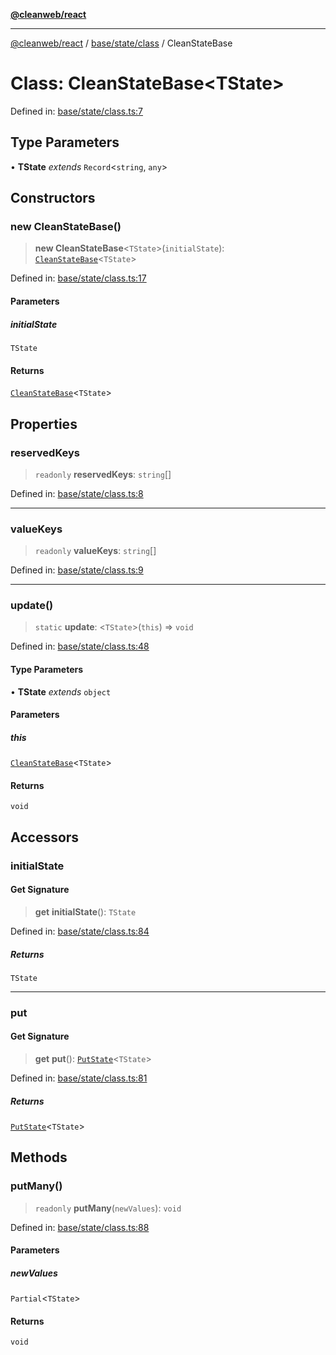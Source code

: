 [**@cleanweb/react**](../../../../README.md)

***

[@cleanweb/react](../../../../modules.md) / [base/state/class](../README.md) / CleanStateBase

# Class: CleanStateBase\<TState\>

Defined in: [base/state/class.ts:7](https://github.com/cleanjsweb/neat-react/blob/14baaff619a13096b0ac0ffe8ec82445197edebb/base/state/class.ts#L7)

## Type Parameters

• **TState** *extends* `Record`\<`string`, `any`\>

## Constructors

### new CleanStateBase()

> **new CleanStateBase**\<`TState`\>(`initialState`): [`CleanStateBase`](CleanStateBase.md)\<`TState`\>

Defined in: [base/state/class.ts:17](https://github.com/cleanjsweb/neat-react/blob/14baaff619a13096b0ac0ffe8ec82445197edebb/base/state/class.ts#L17)

#### Parameters

##### initialState

`TState`

#### Returns

[`CleanStateBase`](CleanStateBase.md)\<`TState`\>

## Properties

### reservedKeys

> `readonly` **reservedKeys**: `string`[]

Defined in: [base/state/class.ts:8](https://github.com/cleanjsweb/neat-react/blob/14baaff619a13096b0ac0ffe8ec82445197edebb/base/state/class.ts#L8)

***

### valueKeys

> `readonly` **valueKeys**: `string`[]

Defined in: [base/state/class.ts:9](https://github.com/cleanjsweb/neat-react/blob/14baaff619a13096b0ac0ffe8ec82445197edebb/base/state/class.ts#L9)

***

### update()

> `static` **update**: \<`TState`\>(`this`) => `void`

Defined in: [base/state/class.ts:48](https://github.com/cleanjsweb/neat-react/blob/14baaff619a13096b0ac0ffe8ec82445197edebb/base/state/class.ts#L48)

#### Type Parameters

• **TState** *extends* `object`

#### Parameters

##### this

[`CleanStateBase`](CleanStateBase.md)\<`TState`\>

#### Returns

`void`

## Accessors

### initialState

#### Get Signature

> **get** **initialState**(): `TState`

Defined in: [base/state/class.ts:84](https://github.com/cleanjsweb/neat-react/blob/14baaff619a13096b0ac0ffe8ec82445197edebb/base/state/class.ts#L84)

##### Returns

`TState`

***

### put

#### Get Signature

> **get** **put**(): [`PutState`](../../class-types/type-aliases/PutState.md)\<`TState`\>

Defined in: [base/state/class.ts:81](https://github.com/cleanjsweb/neat-react/blob/14baaff619a13096b0ac0ffe8ec82445197edebb/base/state/class.ts#L81)

##### Returns

[`PutState`](../../class-types/type-aliases/PutState.md)\<`TState`\>

## Methods

### putMany()

> `readonly` **putMany**(`newValues`): `void`

Defined in: [base/state/class.ts:88](https://github.com/cleanjsweb/neat-react/blob/14baaff619a13096b0ac0ffe8ec82445197edebb/base/state/class.ts#L88)

#### Parameters

##### newValues

`Partial`\<`TState`\>

#### Returns

`void`
